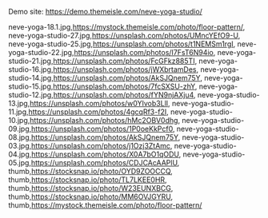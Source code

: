 
Demo site: https://demo.themeisle.com/neve-yoga-studio/

neve-yoga-18.1.jpg,https://mystock.themeisle.com/photo/floor-pattern/,
neve-yoga-studio-27.jpg,https://unsplash.com/photos/UMncYEfO9-U,
neve-yoga-studio-25.jpg,https://unsplash.com/photos/t1NEMSm1rgI,
neve-yoga-studio-22.jpg,https://unsplash.com/photos/I7FsT6N94io,
neve-yoga-studio-21.jpg,https://unsplash.com/photos/FcGFkz885TI,
neve-yoga-studio-16.jpg,https://unsplash.com/photos/jWXbrtamDes,
neve-yoga-studio-14.jpg,https://unsplash.com/photos/AkSJQnem75Y,
neve-yoga-studio-15.jpg,https://unsplash.com/photos/7fcSXSU-zhY,
neve-yoga-studio-12.jpg,https://unsplash.com/photos/fYN9njAXju4,
neve-yoga-studio-13.jpg,https://unsplash.com/photos/w0YIvob3LlI,
neve-yoga-studio-11.jpg,https://unsplash.com/photos/4gcqRf3-f2I,
neve-yoga-studio-10.jpg,https://unsplash.com/photos/hMc2OBV0dhg,
neve-yoga-studio-09.jpg,https://unsplash.com/photos/1P0oeKkPcf0,
neve-yoga-studio-08.jpg,https://unsplash.com/photos/AkSJQnem75Y,
neve-yoga-studio-03.jpg,https://unsplash.com/photos/j1Ozj3ZtAmc,
neve-yoga-studio-04.jpg,https://unsplash.com/photos/X0A7bO1qODU,
neve-yoga-studio-05.jpg,https://unsplash.com/photos/CDJCAcAAPlU,
thumb,https://stocksnap.io/photo/OYD9ZOOCCQ,
thumb,https://stocksnap.io/photo/TL7LKEE0HR,
thumb,https://stocksnap.io/photo/W23EUNXBCG,
thumb,https://stocksnap.io/photo/MM6OVJGYRU,
thumb,https://mystock.themeisle.com/photo/floor-pattern/